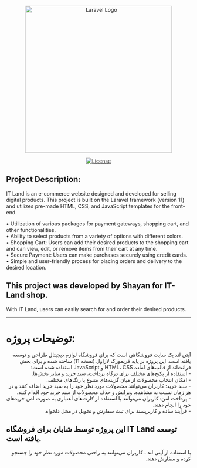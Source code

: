 <p align="center"><a href="https://laravel.com" target="_blank"><img src="https://github.com/ShayanNikravesh/IT-Land/public/admin-assets/media/logos" width="400" alt="Laravel Logo"></a></p>

<p align="center">
<a href="https://packagist.org/packages/laravel/framework"><img src="https://img.shields.io/packagist/l/laravel/framework" alt="License"></a>
</p>

## Project Description:
IT Land is an e-commerce website designed and developed for selling digital products. This project is built on the Laravel framework (version 11) and utilizes pre-made HTML, CSS, and JavaScript templates for the front-end.

• Utilization of various packages for payment gateways, shopping cart, and other functionalities.
<br>
• Ability to select products from a variety of options with different colors.
<br>
• Shopping Cart: Users can add their desired products to the shopping cart and can view, edit, or remove items from their cart at any time.
<br>
• Secure Payment: Users can make purchases securely using credit cards.
<br>
• Simple and user-friendly process for placing orders and delivery to the desired location.
<br>
## This project was developed by Shayan for IT-Land shop.
With IT Land, users can easily search for and order their desired products.
<hr>

# توضیحات پروژه:

<div dir="rtl">
آیتی لند یک سایت فروشگاهی است که برای فروشگاه لوازم دیجیتال طراحی و توسعه یافته است. این پروژه بر پایه فریمورک لاراول (نسخه 11) ساخته شده و برای بخش فرانت‌اند از قالب‌های آماده HTML، CSS و JavaScript استفاده شده است:
    <br>
- استفاده از پکیج‌های مختلف برای درگاه پرداخت، سبد خرید و سایر بخش‌ها.
    <br>
- امکان انتخاب محصولات از میان گزینه‌های متنوع با رنگ‌های مختلف.
    <br>
- سبد خرید: کاربران می‌توانند محصولات مورد نظر خود را به سبد خرید اضافه کنند و در هر زمان نسبت به مشاهده، ویرایش و حذف محصولات از سبد خرید خود اقدام کنند.
    <br>
- پرداخت امن: کاربران می‌توانند با استفاده از کارت‌های اعتباری به صورت امن خریدهای خود را انجام دهند.
    <br>
- فرآیند ساده و کاربرپسند برای ثبت سفارش و تحویل در محل دلخواه.
</div>

## این پروژه توسط شایان برای فروشگاه IT Land توسعه یافته است.
<div dir="rtl">
با استفاده از آیتی لند ، کاربران می‌توانند به راحتی محصولات مورد نظر خود را جستجو کرده و سفارش دهند.
</div>
